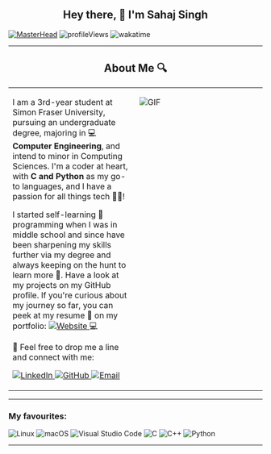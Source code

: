 <h2 align="center">Hey there, 👋 I'm Sahaj Singh</h2>

[![MasterHead](https://user-images.githubusercontent.com/74038190/240304579-c288471c-be67-4fbb-af44-1c63ee9ed280.png)](http://www.sahajs.com)
![profileViews](https://komarev.com/ghpvc/?username=satiresage&label=Profile%20views&color=0e75b6&style=flat)
![wakatime](https://wakatime.com/badge/user/dc74a915-559e-4e2c-bc21-8f56febb5c74.svg)

-----
<h2 align="center">About Me 🔍</h2>
<table border="0">
<tr>
<td valign="top" width="50%">
  
I am a 3rd-year student at Simon Fraser University, pursuing an undergraduate degree, majoring in 💻 <b>Computer Engineering</b>, and intend to minor in Computing Sciences. I'm a coder at heart, with <b>C and Python</b> as my go-to languages, and I have a passion for all things tech 👨‍💻!

I started self-learning 🌱 programming when I was in middle school and since have been sharpening my skills further via my degree and always keeping on the hunt to learn more 🔭. Have a look at my projects on my GitHub profile. If you're curious about my journey so far, you can peek at my resume 📜 on my portfolio:
<a href="http://www.sahajs.com">
  <img alt="Website" src="https://img.shields.io/badge/website-000000?style=for-the-badge&logo=About.me&logoColor=white" />
</a>💻

💬 Feel free to drop me a line and connect with me:
<p align="left">  
  <a href="https://www.linkedin.com/in/sahaj--singh/">
    <img alt="LinkedIn" src="https://img.shields.io/badge/LinkedIn-0077B5?style=flat-square&logo=linkedin&logoColor=white" />
  </a>
  
  <a href="https://github.com/SatireSage">
    <img alt="GitHub" src="https://img.shields.io/badge/GitHub-181717?style=flat-square&logo=github&logoColor=white" />
  </a>

  <a href="mailto:sahaj_singh@sfu.ca">
  <img alt="Email" src="https://img.shields.io/badge/Email-43853d?style=flat-square&logo=minutemailer&logoColor=white" />
</a>
</p>
</td>
<td valign="top" width="50%">

![GIF](https://github.com/SatireSage/SatireSage/assets/49692422/05c18881-e493-4b71-a64f-b0ee428115e1)

</td>
</tr>
</table>

-----
<h3 align="left">My favourites:</h3>

![Linux](https://img.shields.io/badge/Linux-FCC624?style=for-the-badge&logo=linux&logoColor=black)
![macOS](https://img.shields.io/badge/mac%20os-000000?style=for-the-badge&logo=macos&logoColor=F0F0F0)
![Visual Studio Code](https://img.shields.io/badge/Visual%20Studio%20Code-0078d7.svg?style=for-the-badge&logo=visual-studio-code&logoColor=white)
![C](https://img.shields.io/badge/c-%2300599C.svg?style=for-the-badge&logo=c&logoColor=white) ![C++](https://img.shields.io/badge/c++-%2300599C.svg?style=for-the-badge&logo=c%2B%2B&logoColor=white) ![Python](https://img.shields.io/badge/python-3670A0?style=for-the-badge&logo=python&logoColor=ffdd54)

-----

<!---
![GitHub Streak](https://github-readme-streak-stats.herokuapp.com?user=SatireSage&theme=sunset-gradient&hide_border=true&background=0C1117)
![profileCard_1](https://github-readme-stats.vercel.app/api?username=satiresage&include_all_commits=true&count_private=true&show_icons=true&theme=great-gatsby&locale=en)
![profileCard_2](https://github-readme-stats.vercel.app/api/top-langs?username=satiresage&show_icons=true&locale=en&layout=compact&hide_progress=false&theme=great-gatsby)
![wakatimeStats](https://wakatime.com/share/@SatireSage/83aa9ff7-0b74-49a8-877f-e10f456e5e33.svg)
---!>
